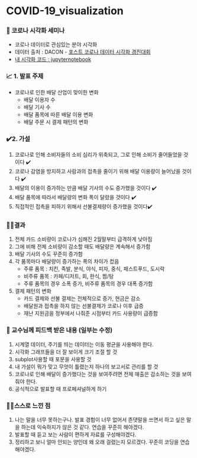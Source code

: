 # COVID-19_visualization

### 📌 코로나 시각화 세미나

  - 코로나 데이터로 관심있는 분야 시각화
  - 데이터 출처 : DACON - [포스트 코로나 데이터 시각화 경진대회](https://dacon.io/competitions/official/235618/overview/)
  - [내 시각화 코드 : jupyternotebook](https://github.com/kkyuhun94/COVID-19_visualization/blob/master/code/visualization.ipynb) 
  
### 📈 1. 발표 주제 

  - 코로나로 인한 배달 산업이 맞이한 변화
    - 배달 이용자 수
    - 배달 기사 수
    - 배달 품목에 따른 배달 이용 변화
    - 배달 주문 시 결제 패턴의 변화

### ✔️2. 가설 

  1. 코로나로 인해 소비자들의 소비 심리가 위축되고, 그로 인해 소비가 줄어들었을 것이다   ✔️
  2. 코로나 감염을 방지하고 사람과의 접촉을 줄이기 위해 배달 이용량이 늘어났을 것이다  ✔️
  3. 배달의 이용이 증가하는 만큼 배달 기사의 수도 증가했을 것이다  ✔️
  4. 배달 품목에 따라서 배달량의 변화 폭이 달랐을 것이다 ✔️
  5.  직접적인 접촉을 피하기 위해서 선불결제량이 증가했을 것이다✔️

### 🧑‍💻결과

  1. 전체 카드 소비량이 코로나가 심해진 2월말부터 급격하게 낮아짐
  2. 그에 비해 전체 소비량이 감소할 때도 배달량은 계속해서 증가함
  3. 배달 기사의 수도 꾸준히 증가함
  4. 각 품목마다 배달량이 증가하는 폭의 차이가 컸음
     - 주류 품목 : 치킨, 족발, 분식, 야식, 피자, 중식, 패스트푸드, 도시락
     - 비주류 품목 : 카페/디저트, 회, 한식, 찜/탕
     - 주류 품목의 경우 소폭 증가, 비주류 품목의 경우 대폭 증가함
  5. 결제 패턴의 변화 
     - 카드 결제와 선불 결제는 전체적으로 증가, 현금은 감소
     - 배달원과 접촉을 하지 않는 선불결제가 코로나 이후 급증
     - 재난 지원금을 정부에서 나줘준 시점부터 카드 사용량이 급증함

### 📝  교수님께 피드백 받은 내용 (일부는 수정)

  1. 시계열 데이터, 주기를 띄는 데이터는 이동 평균을 사용해야 한다. 
  2. 시각화 그래프들을 더 잘 보이게 크기 조절 할 것
  3. subplot사용할 때 포문을 사용할 것
  4. 내 가설이 뭐가 맞고 무엇이 틀렸는지 하나의 보고서로 관리를 할 것
  5. 코로나로 인해 배달이 증가했다는 것을 보여주려면 전체 매출은 감소하는 것을 보여줘야 한다.  
  6. 공식적으로 발표할 때 프로페셔널하게 하기

### 👌🏻스스로 느낀 점

  1. 나는 말을 너무 못하는구나. 발표 경험이 너무 없어서 존댓말을 쓰면서 하고 싶은 말을 하는데 익숙하지가 않은 것 같다. 연습을 꾸준히 해야겠다.
  2. 발표할 때 듣고 보는 사람이 편하게 자료를 구성해야겠다.
  3. 정리하고 보니 얼마 안되는 양인데 왜 오래 걸렸는지 모르겠다. 꾸준히 코딩을 연습해야겠다.
